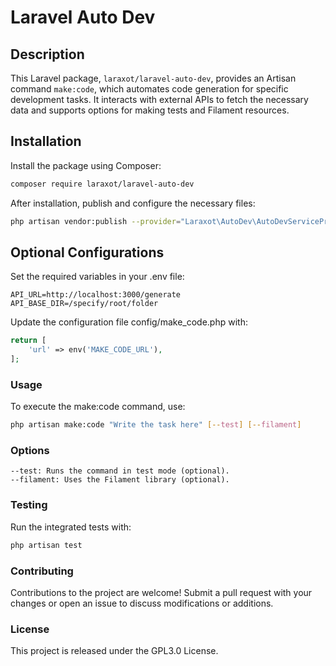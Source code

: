 # Laravel Auto Dev

## Description

This Laravel package, `laraxot/laravel-auto-dev`, provides an Artisan command `make:code`, which automates code generation for specific development tasks. It interacts with external APIs to fetch the necessary data and supports options for making tests and Filament resources.

## Installation

Install the package using Composer:

```bash
composer require laraxot/laravel-auto-dev
```

After installation, publish and configure the necessary files:

```bash
php artisan vendor:publish --provider="Laraxot\AutoDev\AutoDevServiceProvider"
```

## Optional Configurations

Set the required variables in your .env file:

```plaintext
API_URL=http://localhost:3000/generate
API_BASE_DIR=/specify/root/folder
```

Update the configuration file config/make_code.php with:

```php
return [
    'url' => env('MAKE_CODE_URL'),
];
```

### Usage

To execute the make:code command, use:

```bash
php artisan make:code "Write the task here" [--test] [--filament]
```

### Options

    --test: Runs the command in test mode (optional).
    --filament: Uses the Filament library (optional).

### Testing

Run the integrated tests with:

```bash
php artisan test
```

### Contributing

Contributions to the project are welcome! Submit a pull request with your changes or open an issue to discuss modifications or additions.

### License

This project is released under the GPL3.0 License.